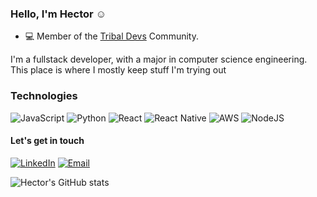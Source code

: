 ### Hello, I'm Hector :relaxed:
- :computer: Member of the <a href="https://www.tribaldevs.com/">Tribal Devs</a> Community.

I'm a fullstack developer, with a major in computer science engineering.
This place is where I mostly keep stuff I'm trying out 

### Technologies
![JavaScript](https://img.shields.io/badge/javascript-%23323330.svg?style=for-the-badge&logo=javascript&logoColor=%23F7DF1E) ![Python](https://img.shields.io/badge/python-%230077b5.svg?style=for-the-badge&logo=python&logoColor=%23F7DF1E) ![React](https://img.shields.io/badge/react-%23323330.svg?style=for-the-badge&logo=react&logoColor=%2361DBFB) ![React Native](https://img.shields.io/badge/react_native-%2320232a.svg?style=for-the-badge&logo=react&logoColor=%2361DAFB) ![AWS](https://img.shields.io/badge/AWS-%23FF9900.svg?style=for-the-badge&logo=amazon-aws&logoColor=white) ![NodeJS](https://img.shields.io/badge/node.js-6DA55F?style=for-the-badge&logo=node.js&logoColor=white)
####  Let's get in touch 
[![LinkedIn](https://img.shields.io/badge/linkedin-%23323330.svg?style=for-the-badge&logo=linkedin&logoColor=%2523F7DF1E)](https://www.linkedin.com/in/hector-alejandro-lucero-naranjo-911408250/) [![Email](https://img.shields.io/badge/email-%23323330.svg?style=for-the-badge&logo=gmail&logoColor=%2523F7DF1E)](mailto:hector.lucero193@tectijuana.edu.mx) 

![Hector's GitHub stats](https://github-readme-stats.vercel.app/api?username=hectorln&theme=synthwave&show_icons=true)
